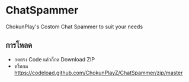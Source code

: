 # ChatSpammer
ChokunPlay's Costom Chat Spammer to suit your needs

## การโหลด
- กดตรง Code แล้วก็กด Download ZIP
- หรือกด https://codeload.github.com/ChokunPlayZ/ChatSpammer/zip/master
